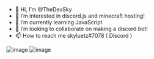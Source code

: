 - 👋 Hi, I’m @TheDevSky
- 👀 I’m interested in discord.js and minecraft hosting!
- 🌱 I’m currently learning JavaScript
- 💞️ I’m looking to collaborate on making a discord bot!
- 📫 How to reach me skyluetz#7078 ( Discord ) 

![image](https://user-images.githubusercontent.com/82099475/159559700-461a3614-732a-4c5e-abfc-fd8c0b04200a.png) ![image](https://user-images.githubusercontent.com/82099475/159559755-f3fa300c-f6e1-41d6-93fa-a7806adb5783.png)


<!---
TheDevSky/TheDevSky is a ✨ special ✨ repository because its `README.md` (this file) appears on your GitHub profile.
You can click the Preview link to take a look at your changes.
--->
